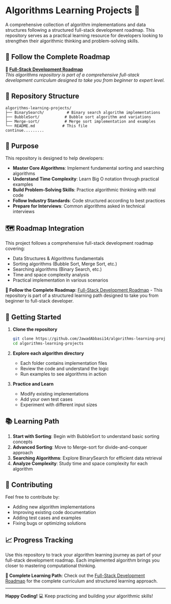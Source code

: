 # Algorithms Learning Projects 🚀

A comprehensive collection of algorithm implementations and data structures following a structured full-stack development roadmap. This repository serves as a practical learning resource for developers looking to strengthen their algorithmic thinking and problem-solving skills.

## 🎯 **Follow the Complete Roadmap**
**📍 [Full-Stack Development Roadmap](file:///C:/Users/pc/Desktop/roadmap/MJ_RODE_updated.html#libraries)**  
*This algorithms repository is part of a comprehensive full-stack development curriculum designed to take you from beginner to expert level.*

## 📁 Repository Structure

```
algorithms-learning-projects/
├── BinarySearch/          # Binary search algorithm implementations
├── BubbleSort/           # Bubble sort algorithm and variations  
├── Merge-sort/           # Merge sort implementation and examples
└── README.md            # This file
continue.........

```

## 🎯 Purpose

This repository is designed to help developers:

- **Master Core Algorithms**: Implement fundamental sorting and searching algorithms
- **Understand Time Complexity**: Learn Big O notation through practical examples
- **Build Problem-Solving Skills**: Practice algorithmic thinking with real code
- **Follow Industry Standards**: Code structured according to best practices
- **Prepare for Interviews**: Common algorithms asked in technical interviews

## 🗺️ Roadmap Integration

This project follows a comprehensive full-stack development roadmap covering:
- Data Structures & Algorithms fundamentals
- Sorting algorithms (Bubble Sort, Merge Sort, etc.)
- Searching algorithms (Binary Search, etc.)
- Time and space complexity analysis
- Practical implementation in various scenarios

**📍 Follow the Complete Roadmap**: [Full-Stack Development Roadmap](file:///C:/Users/pc/Desktop/roadmap/MJ_RODE_updated.html#libraries) - This repository is part of a structured learning path designed to take you from beginner to full-stack developer.

## 🚀 Getting Started

1. **Clone the repository**
   ```bash
   git clone https://github.com/JawadAbbasi14/algorithms-learning-projects.git
   cd algorithms-learning-projects
   ```

2. **Explore each algorithm directory**
   - Each folder contains implementation files
   - Review the code and understand the logic
   - Run examples to see algorithms in action

3. **Practice and Learn**
   - Modify existing implementations
   - Add your own test cases
   - Experiment with different input sizes

## 📚 Learning Path

1. **Start with Sorting**: Begin with BubbleSort to understand basic sorting concepts
2. **Advanced Sorting**: Move to Merge-sort for divide-and-conquer approach
3. **Searching Algorithms**: Explore BinarySearch for efficient data retrieval
4. **Analyze Complexity**: Study time and space complexity for each algorithm

## 🤝 Contributing

Feel free to contribute by:
- Adding new algorithm implementations
- Improving existing code documentation
- Adding test cases and examples
- Fixing bugs or optimizing solutions

## 📈 Progress Tracking

Use this repository to track your algorithm learning journey as part of your full-stack development roadmap. Each implemented algorithm brings you closer to mastering computational thinking.

**🎯 Complete Learning Path**: Check out the [Full-Stack Development Roadmap](file:///C:/Users/pc/Desktop/roadmap/MJ_RODE_updated.html#libraries) for the complete curriculum and structured learning approach.

---

**Happy Coding!** 💻 Keep practicing and building your algorithmic skills!
